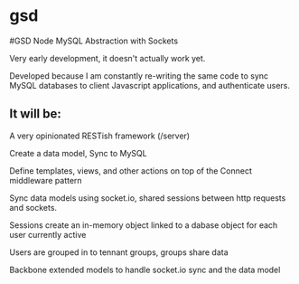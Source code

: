 gsd
===

#GSD Node MySQL Abstraction with Sockets

Very early development, it doesn't actually work yet.

Developed because I am constantly re-writing the same code to sync MySQL databases to client Javascript applications, and authenticate users.

It will be:
-----------
A very opinionated RESTish framework (/server)

Create a data model, Sync to MySQL

Define templates, views, and other actions on top of the Connect middleware pattern

Sync data models using socket.io, shared sessions between http requests and sockets.

Sessions create an in-memory object linked to a dabase object for each user currently active

Users are grouped in to tennant groups, groups share data

Backbone extended models to handle socket.io sync and the data model
